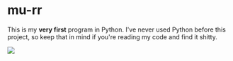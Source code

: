 # mu-rr
This is my **very first** program in Python. I've never used Python before this project, so keep that in mind if you're reading my code and find it shitty.

![](https://i.imgur.com/XA6ps7R.png)
